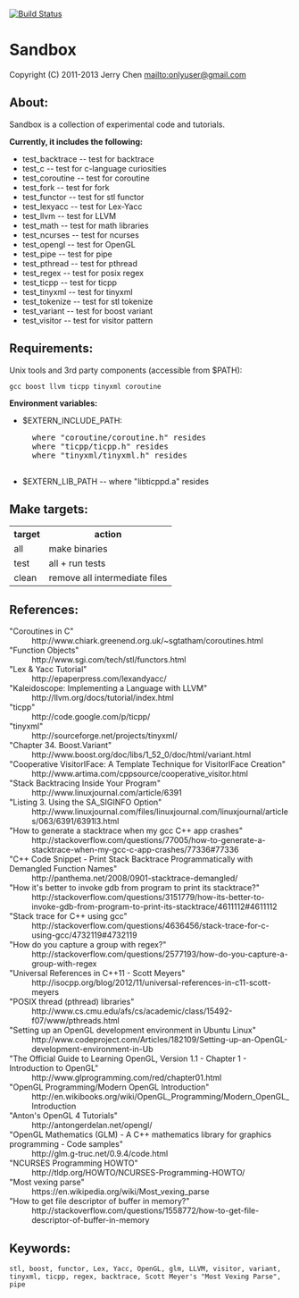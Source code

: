 [![Build Status](https://secure.travis-ci.org/onlyuser/Sandbox.png)](http://travis-ci.org/onlyuser/Sandbox)

Sandbox
=======

Copyright (C) 2011-2013 Jerry Chen <mailto:onlyuser@gmail.com>

About:
------

Sandbox is a collection of experimental code and tutorials.

**Currently, it includes the following:**

* test_backtrace -- test for backtrace
* test_c         -- test for c-language curiosities
* test_coroutine -- test for coroutine
* test_fork      -- test for fork
* test_functor   -- test for stl functor
* test_lexyacc   -- test for Lex-Yacc
* test_llvm      -- test for LLVM
* test_math      -- test for math libraries
* test_ncurses   -- test for ncurses
* test_opengl    -- test for OpenGL
* test_pipe      -- test for pipe
* test_pthread   -- test for pthread
* test_regex     -- test for posix regex
* test_ticpp     -- test for ticpp
* test_tinyxml   -- test for tinyxml
* test_tokenize  -- test for stl tokenize
* test_variant   -- test for boost variant
* test_visitor   -- test for visitor pattern

Requirements:
-------------

Unix tools and 3rd party components (accessible from $PATH):

    gcc boost llvm ticpp tinyxml coroutine

**Environment variables:**

* $EXTERN_INCLUDE_PATH:

    <pre>
    where "coroutine/coroutine.h" resides
    where "ticpp/ticpp.h" resides
    where "tinyxml/tinyxml.h" resides
    </pre>

* $EXTERN_LIB_PATH -- where "libticppd.a" resides

Make targets:
-------------

<table>
    <tr><th> target </th><th> action                        </th></tr>
    <tr><td> all    </td><td> make binaries                 </th></tr>
    <tr><td> test   </td><td> all + run tests               </th></tr>
    <tr><td> clean  </td><td> remove all intermediate files </th></tr>
</table>

References:
-----------

<dl>
    <dt>"Coroutines in C"</dt>
    <dd>http://www.chiark.greenend.org.uk/~sgtatham/coroutines.html</dd>
    <dt>"Function Objects"</dt>
    <dd>http://www.sgi.com/tech/stl/functors.html</dd>
    <dt>"Lex & Yacc Tutorial"</dt>
    <dd>http://epaperpress.com/lexandyacc/</dd>
    <dt>"Kaleidoscope: Implementing a Language with LLVM"</dt>
    <dd>http://llvm.org/docs/tutorial/index.html</dd>
    <dt>"ticpp"</dt>
    <dd>http://code.google.com/p/ticpp/</dd>
    <dt>"tinyxml"</dt>
    <dd>http://sourceforge.net/projects/tinyxml/</dd>
    <dt>"Chapter 34. Boost.Variant"</dt>
    <dd>http://www.boost.org/doc/libs/1_52_0/doc/html/variant.html</dd>
    <dt>"Cooperative VisitorIFace: A Template Technique for VisitorIFace Creation"</dt>
    <dd>http://www.artima.com/cppsource/cooperative_visitor.html</dd>
    <dt>"Stack Backtracing Inside Your Program"</dt>
    <dd>http://www.linuxjournal.com/article/6391</dd>
    <dt>"Listing 3. Using the SA_SIGINFO Option"</dt>
    <dd>http://www.linuxjournal.com/files/linuxjournal.com/linuxjournal/articles/063/6391/6391l3.html</dd>
    <dt>"How to generate a stacktrace when my gcc C++ app crashes"</dt>
    <dd>http://stackoverflow.com/questions/77005/how-to-generate-a-stacktrace-when-my-gcc-c-app-crashes/77336#77336</dd>
    <dt>"C++ Code Snippet - Print Stack Backtrace Programmatically with Demangled Function Names"</dt>
    <dd>http://panthema.net/2008/0901-stacktrace-demangled/</dd>
    <dt>"How it's better to invoke gdb from program to print its stacktrace?"</dt>
    <dd>http://stackoverflow.com/questions/3151779/how-its-better-to-invoke-gdb-from-program-to-print-its-stacktrace/4611112#4611112</dd>
    <dt>"Stack trace for C++ using gcc"</dt>
    <dd>http://stackoverflow.com/questions/4636456/stack-trace-for-c-using-gcc/4732119#4732119</dd>
    <dt>"How do you capture a group with regex?"</dt>
    <dd>http://stackoverflow.com/questions/2577193/how-do-you-capture-a-group-with-regex</dd>
    <dt>"Universal References in C++11 - Scott Meyers"</dt>
    <dd>http://isocpp.org/blog/2012/11/universal-references-in-c11-scott-meyers</dd>
    <dt>"POSIX thread (pthread) libraries"</dt>
    <dd>http://www.cs.cmu.edu/afs/cs/academic/class/15492-f07/www/pthreads.html</dd>
    <dt>"Setting up an OpenGL development environment in Ubuntu Linux"</dt>
    <dd>http://www.codeproject.com/Articles/182109/Setting-up-an-OpenGL-development-environment-in-Ub</dd>
    <dt>"The Official Guide to Learning OpenGL, Version 1.1 - Chapter 1 - Introduction to OpenGL"</dt>
    <dd>http://www.glprogramming.com/red/chapter01.html</dd>
    <dt>"OpenGL Programming/Modern OpenGL Introduction"</dt>
    <dd>http://en.wikibooks.org/wiki/OpenGL_Programming/Modern_OpenGL_Introduction</dd>
    <dt>"Anton's OpenGL 4 Tutorials"</dt>
    <dd>http://antongerdelan.net/opengl/</dd>
    <dt>"OpenGL Mathematics (GLM) - A C++ mathematics library for graphics programming - Code samples"</dt>
    <dd>http://glm.g-truc.net/0.9.4/code.html</dd>
    <dt>"NCURSES Programming HOWTO"</dt>
    <dd>http://tldp.org/HOWTO/NCURSES-Programming-HOWTO/</dd>
    <dt>"Most vexing parse"</dt>
    <dd>https://en.wikipedia.org/wiki/Most_vexing_parse</dd>
    <dt>"How to get file descriptor of buffer in memory?"</dt>
    <dd>http://stackoverflow.com/questions/1558772/how-to-get-file-descriptor-of-buffer-in-memory</dd>
</dl>

Keywords:
---------

    stl, boost, functor, Lex, Yacc, OpenGL, glm, LLVM, visitor, variant, tinyxml, ticpp, regex, backtrace, Scott Meyer's "Most Vexing Parse", pipe
